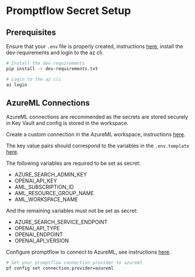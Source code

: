 # Promptflow Secret Setup

## Prerequisites
Ensure that your `.env` file is properly created, instructions [here](../../../README.md#installation), install the dev-requirements and login to the az cli.
``` bash
# Install the dev requirements
pip install -r dev-requirements.txt 

# Login to the az cli
az login
```

## AzureML Connections
AzureML connections are recommended as the secrets are stored securely in Key Vault and config is stored in the workspace.

Create a custom connection in the AzureML workspace, instructions [here](https://learn.microsoft.com/en-us/azure/machine-learning/prompt-flow/tools-reference/python-tool?view=azureml-api-2#create-a-custom-connection).

The key value pairs should correspond to the variables in the `.env.template` [here](.env.template).

The following variables are required to be set as secret:
- AZURE_SEARCH_ADMIN_KEY
- OPENAI_API_KEY
- AML_SUBSCRIPTION_ID
- AML_RESOURCE_GROUP_NAME
- AML_WORKSPACE_NAME

And the remaining variables must not be set as secret:
- AZURE_SEARCH_SERVICE_ENDPOINT
- OPENAI_API_TYPE
- OPENAI_ENDPOINT
- OPENAI_API_VERSION

Configure promptflow to connect to AzureML, see instructions [here](https://microsoft.github.io/promptflow/how-to-guides/set-global-configs.html#azureml).
``` bash
# Set your promptflow connection provider to azureml
pf config set connection.provider=azureml
```
